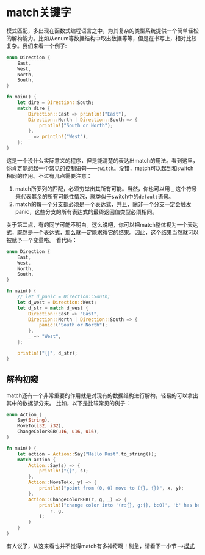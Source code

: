 # match关键字
模式匹配，多出现在函数式编程语言之中，为其复杂的类型系统提供一个简单轻松的解构能力。比如从enum等数据结构中取出数据等等，但是在书写上，相对比较复杂。我们来看一个例子:

```rust
enum Direction {
    East,
    West,
    North,
    South,
}

fn main() {
    let dire = Direction::South;
    match dire {
        Direction::East => println!("East"),
        Direction::North | Direction::South => {
            println!("South or North");
        },
        _ => println!("West"),
    };
}
```

这是一个没什么实际意义的程序，但是能清楚的表达出match的用法。看到这里，你肯定能想起一个常见的控制语句——`switch`。没错，match可以起到和switch相同的作用。不过有几点需要注意：

1. match所罗列的匹配，必须穷举出其所有可能。当然，你也可以用 **_** 这个符号来代表其余的所有可能性情况，就类似于switch中的`default`语句。
2. match的每一个分支都必须是一个表达式，并且，除非一个分支一定会触发panic，这些分支的所有表达式的最终返回值类型必须相同。

关于第二点，有的同学可能不明白。这么说吧，你可以把match整体视为一个表达式，既然是一个表达式，那么就一定能求得它的结果。因此，这个结果当然就可以被赋予一个变量咯。
看代码：

```rust
enum Direction {
    East,
    West,
    North,
    South,
}

fn main() {
    // let d_panic = Direction::South;
    let d_west = Direction::West;
    let d_str = match d_west {
        Direction::East => "East",
        Direction::North | Direction::South => {
            panic!("South or North");
        },
        _ => "West",
    };

    println!("{}", d_str);
}
```

## 解构初窥

match还有一个非常重要的作用就是对现有的数据结构进行解构，轻易的可以拿出其中的数据部分来。
比如，以下是比较常见的例子：

```rust
enum Action {
    Say(String),
    MoveTo(i32, i32),
    ChangeColorRGB(u16, u16, u16),
}

fn main() {
    let action = Action::Say("Hello Rust".to_string());
    match action {
        Action::Say(s) => {
            println!("{}", s);
        },
        Action::MoveTo(x, y) => {
            println!("point from (0, 0) move to ({}, {})", x, y);
        },
        Action::ChangeColorRGB(r, g, _) => {
            println!("change color into '(r:{}, g:{}, b:0)', 'b' has been ignored",
                r, g,
            );
        }
    }
}
```

有人说了，从这来看也并不觉得match有多神奇啊！别急，请看下一小节——>[模式](pattern.md)
